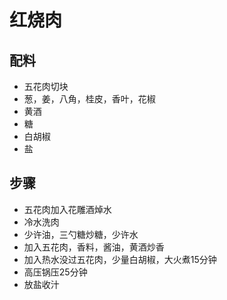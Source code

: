 # 红烧肉

## 配料
- 五花肉切块
- 葱，姜，八角，桂皮，香叶，花椒
- 黄酒
- 糖
- 白胡椒
- 盐

## 步骤
- 五花肉加入花雕酒焯水
- 冷水洗肉
- 少许油，三勺糖炒糖，少许水
- 加入五花肉，香料，酱油，黄酒炒香
- 加入热水没过五花肉，少量白胡椒，大火煮15分钟
- 高压锅压25分钟
- 放盐收汁
